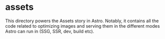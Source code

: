 # assets

This directory powers the Assets story in Astro. Notably, it contains all the code related to optimizing images and serving them in the different modes Astro can run in (SSG, SSR, dev, build etc).

